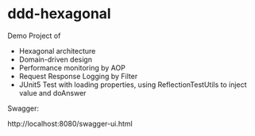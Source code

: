 # ddd-hexagonal

Demo Project of
* Hexagonal architecture
* Domain-driven design
* Performance monitoring by AOP
* Request Response Logging by Filter
* JUnit5 Test with loading properties, using ReflectionTestUtils to inject value and doAnswer 

Swagger:

http://localhost:8080/swagger-ui.html
